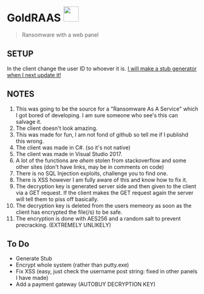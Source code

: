
# GoldRAAS <img src="https://hotemoji.com/images/dl/2/lock-emoji-by-twitter.png" width="40" height="40">
> Ransomware with a web panel
## SETUP
In the client change the user ID to whoever it is.
<u>I will make a stub generator when I next update it!</u>
## NOTES
1. This was going to be the source for a "Ransomware As A Service" which I got bored of developing. I am sure someone who see's this can salvage it.
1. The client doesn't look amazing.
1. This was made for fun, I am not fond of github so tell me if I publishd this wrong.
1. The client was made in C#. (so it's not native)
1. The client was made in Visual Studio 2017.
1. A lot of the functions are *ahem* stolen from stackoverflow and some other sites (don't have links, may be in comments on code)
1. There is no SQL Injection exploits, challenge you to find one.
1. There is XSS however I am fully aware of this and know how to fix it.
1. The decryption key is generated server side and then given to the client via a GET request. If the client makes the GET request again the server will tell them to piss off basically.
1. The decryption key is deleted from the users memeory as soon as the client has encrypted the file(/s) to be safe.
1. The encryption is done with AES256 and a random salt to prevent precracking. (EXTREMELY UNLIKELY)
## To Do
- Generate Stub
- Encrypt whole system (rather than putty.exe)
- Fix XSS (easy, just check the username post string: fixed in other panels I have made)
- Add a payment gateway (AUTOBUY DECRYPTION KEY)
